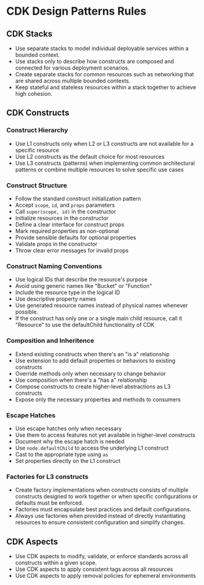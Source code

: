 # CDK Design Patterns Rules

## CDK Stacks

- Use separate stacks to model individual deployable services within a bounded context.
- Use stacks only to describe how constructs are composed and connected for various deployment scenarios.
- Create separate stacks for common resources such as networking that are shared across multiple bounded contexts.
- Keep stateful and stateless resources within a stack together to achieve high cohesion.

## CDK Constructs

### Construct Hierarchy

- Use L1 constructs only when L2 or L3 constructs are not available for a specific resource
- Use L2 constructs as the default choice for most resources
- Use L3 constructs (patterns) when implementing common architectural patterns or combine multiple resources to solve specific use cases

### Construct Structure

- Follow the standard construct initialization pattern
- Accept `scope`, `id`, and `props` parameters
- Call `super(scope, id)` in the constructor
- Initialize resources in the constructor
- Define a clear interface for construct props
- Mark required properties as non-optional
- Provide sensible defaults for optional properties
- Validate props in the constructor
- Throw clear error messages for invalid props

### Construct Naming Conventions

- Use logical IDs that describe the resource's purpose
- Avoid using generic names like "Bucket" or "Function"
- Include the resource type in the logical ID
- Use descriptive property names
- Use generated resource names instead of physical names whenever possible.
- If the construct has only one or a single main child resource, call it "Resource" to use the defaultChild functionality of CDK

### Composition and Inheritence

- Extend existing constructs when there's an "is a" relationship
- Use extension to add default properties or behaviors to existing constructs
- Override methods only when necessary to change behavior
- Use composition when there's a "has a" relationship
- Compose constructs to create higher-level abstractions as L3 constructs
- Expose only the necessary properties and methods to consumers

### Escape Hatches

- Use escape hatches only when necessary
- Use them to access features not yet available in higher-level constructs
- Document why the escape hatch is needed
- Use `node.defaultChild` to access the underlying L1 construct
- Cast to the appropriate type using `as`
- Set properties directly on the L1 construct

### Factories for L3 constructs

- Create factory implementations when constructs consists of multiple constructs designed to work together or when specific configurations or defaults must be enforced.
- Factories must encapsulate best practices and default configurations.
- Always use factories when provided instead of directly instantiating resources to ensure consistent configuration and simplify changes.

## CDK Aspects

- Use CDK aspects to modify, validate, or enforce standards across all constructs within a given scope.
- Use CDK aspects to apply consistent tags across all resources
- Use CDK aspects to apply removal policies for ephemeral environments
